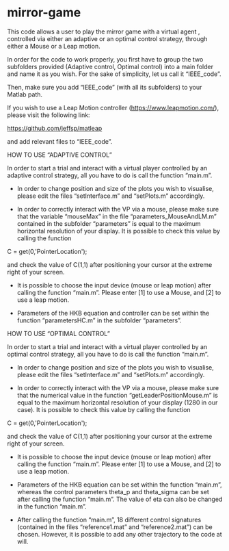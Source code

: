 # mirror-game


This code allows a user to play the mirror game with a virtual agent , controlled via either an adaptive or an optimal control strategy, through either a Mouse or a Leap motion. 

In order for the code to work properly, you first have to group the two subfolders provided (Adaptive control, Optimal control) into a main folder and name it as you wish. For the sake of simplicity, let us call it “IEEE_code”.

Then, make sure you add “IEEE_code” (with all its subfolders) to your Matlab path.

If you wish to use a Leap Motion controller (https://www.leapmotion.com/), please visit the following link:

https://github.com/jeffsp/matleap

and add relevant files to “IEEE_code”.



HOW TO USE “ADAPTIVE CONTROL”

In order to start a trial and interact with a virtual player controlled by an adaptive control strategy, all you have to do is call the function “main.m”.

- In order to change position and size of the plots you wish to visualise, please edit the files “setInterface.m” and “setPlots.m” accordingly.

- In order to correctly interact with the VP via a mouse, please make sure that the variable “mouseMax” in the file “parameters_MouseAndLM.m” contained in the subfolder “parameters” is equal to the maximum horizontal resolution of your display. It is possible to check this value by calling the function

C = get(0,'PointerLocation');

and check the value of C(1,1) after positioning your cursor at the extreme right of your screen.

- It is possible to choose the input device (mouse or leap motion) after calling the function “main.m”. Please enter [1] to use a Mouse, and [2] to use a leap motion.

- Parameters of the HKB equation and controller can be set within the function “parametersHC.m” in the subfolder “parameters”.



HOW TO USE “OPTIMAL CONTROL”

In order to start a trial and interact with a virtual player controlled by an optimal control strategy, all you have to do is call the function “main.m”.

- In order to change position and size of the plots you wish to visualise, please edit the files “setInterface.m” and “setPlots.m” accordingly.

- In order to correctly interact with the VP via a mouse, please make sure that the numerical value in the function “getLeaderPositionMouse.m” is equal to the maximum horizontal resolution of your display (1280 in our case). It is possible to check this value by calling the function

C = get(0,'PointerLocation');

and check the value of C(1,1) after positioning your cursor at the extreme right of your screen.

- It is possible to choose the input device (mouse or leap motion) after calling the function “main.m”. Please enter [1] to use a Mouse, and [2] to use a leap motion.

- Parameters of the HKB equation can be set within the function “main.m”, whereas the control parameters theta_p and theta_sigma can be set after calling the function “main.m”. The value of eta can also be changed in the function “main.m”.

- After calling the function “main.m”, 18 different control signatures (contained in the files “reference1.mat” and “reference2.mat”) can be chosen. However, it is possible to add any other trajectory to the code at will.
